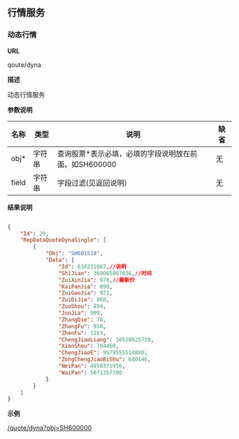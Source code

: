 ## 行情服务

### 动态行情

**URL**

qoute/dyna

**描述**

动态行情服务

**参数说明**

|名称|类型|说明|缺省|
| -------- | -------- | -------- | -------- |
|obj\*|字符串|查询股票\*表示必填，必填的字段说明放在前面。如SH600000|无|
|field|字符串|字段过滤(见返回说明)|无|

**结果说明**

```json

{
    "Id": 20,
    "RepDataQuoteDynaSingle": [
        {
            "Obj": "SH601519",
            "Data": {
                "Id": 638231067,//说明
                "ShiJian": 369065887036,//时间
                "ZuiXinJia": 970,//最新价
                "KaiPanJia": 890,
                "ZuiGaoJia": 972,
                "ZuiDiJia": 868,
                "ZuoShou": 894,
                "JunJia": 909,
                "ZhangDie": 76,
                "ZhangFu": 850,
                "ZhenFu": 1163,
                "ChengJiaoLiang": 10520025720,
                "XianShou": 704460,
                "ChengJiaoE": 9579555514880,
                "ZongChengJiaoBiShu": 680146,
                "NeiPan": 4850371956,
                "WaiPan": 5671357700
            }
        }
    ]
}
```

**示例**

[/quote/dyna?obj=SH600000]($APIHOST$/quote/dyna?obj=SH600000)
